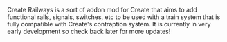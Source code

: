 Create Railways is a sort of addon mod for Create that aims to add functional rails, signals, switches, etc to be used with a train system that is fully compatible with Create's contraption system. It is currently in very early development so check back later for more updates!
